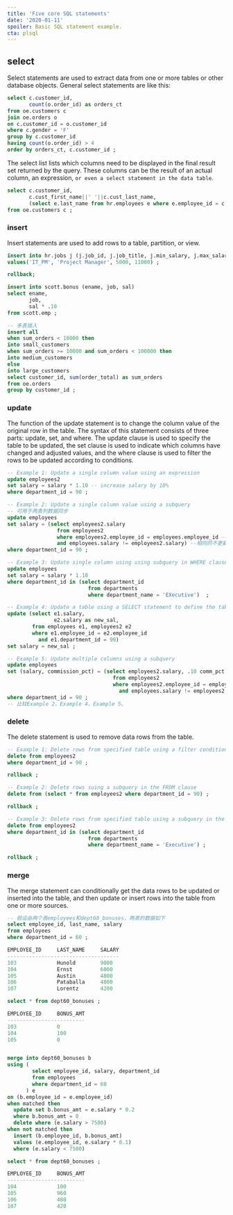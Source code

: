 ```yaml
---
title: 'Five core SQL statements'
date: '2020-01-11'
spoiler: Basic SQL statement example.
cta: plsql
---
```


## select
Select statements are used to extract data from one or more tables or other database objects. General select statements are like this:
```sql
select c.customer_id, 
       count(o.order_id) as orders_ct
from oe.customers c
join oe.orders o
on c.customer_id = o.customer_id
where c.gender = 'F'
group by c.customer_id
having count(o.order_id) > 4
order by orders_ct, c.customer_id ;
```

The select list lists which columns need to be displayed in the final result set returned by the query. These columns can be the result of an actual column, an expression, `or even a select statement in the data table`.
```sql
select c.customer_id,
       c.cust_first_name||' '||c.cust_last_name,
       (select e.last_name from hr.employees e where e.employee_id = c.account_mgr_id) as acct_mgr
from oe.customers c ;
```

### insert
Insert statements are used to add rows to a table, partition, or view.
```sql
insert into hr.jobs j (j.job_id, j.job_title, j.min_salary, j.max_salary)
values('IT_PM', 'Project Manager', 5000, 11000) ;

rollback;

insert into scott.bonus (ename, job, sal)
select ename,
       job, 
       sal * .10
from scott.emp ;

-- 多表插入
insert all
when sum_orders < 10000 then
into small_customers
when sum_orders >= 10000 and sum_orders < 100000 then
into medium_customers
else
into large_customers
select customer_id, sum(order_total) as sum_orders
from oe.orders
group by customer_id ;
```

### update
The function of the update statement is to change the column value of the original row in the table. The syntax of this statement consists of three parts: update, set, and where. The update clause is used to specify the table to be updated, the set clause is used to indicate which columns have changed and adjusted values, and the where clause is used to filter the rows to be updated according to conditions.
```sql
-- Example 1: Update a single column value using an expression
update employees2
set salary = salary * 1.10 -- increase salary by 10%
where department_id = 90 ;

-- Example 2: Update a single column value using a subquery
-- 可用于两表列数据同步
update employees
set salary = (select employees2.salary
                from employees2
                where employees2.employee_id = employees.employee_id -- 主键匹配
                and employees.salary != employees2.salary) --相同的不更新
where department_id = 90 ;

-- Example 3: Update single column using using subquery in WHERE clause to determine which rows to update
update employees
set salary = salary * 1.10
where department_id in (select department_id
                          from departments
                          where department_name = 'EXecutive')  ;

-- Example 4: Update a table using a SELECT statement to define the table and column values
update (select e1.salary,
               e2.salary as new_sal,
        from employees e1, employees2 e2
        where e1.employee_id = e2.employee_id
          and e1.department_id = 90)
set salary = new_sal ;

-- Example 5: Update multiple columns using a subquery
update employees
set (salary, commission_pct) = (select employees2.salary, .10 comm_pct
                                  from employees2
                                  where employees2.employee_id = employees.emloyee_id
                                    and employees.salary != employees2.salary)
where department_id = 90 ;
-- 比较Example 2、Example 4、Example 5。
```
### delete
The delete statement is used to remove data rows from the table.
```sql
-- Example 1: Delete rows from specified table using a filter condition in the WHERE clause
delete from employees2
where department_id = 90 ;

rollback ;

-- Example 2: Delete rows suing a subquery in the FROM clause
delete from (select * from employees2 where department_id = 90) ;

rollback ;

-- Example 3: Delete rows from specified table using a subquery in the WHERE clause
delete from employees2
where department_id in (select department_id
                          from departments
                          where department_name = 'Executive') ;

rollback ;
```

### merge
The merge statement can conditionally get the data rows to be updated or inserted into the table, and then update or insert rows into the table from one or more sources.
```sql
-- 假设由两个表employees和dept60_bonuses，两表的数据如下
select employee_id, last_name, salary 
from employees 
where department_id = 60 ;

EMPLOYEE_ID     LAST_NAME     SALARY
------------------------------------
103             Hunold        9000
104             Ernst         6000
105             Austin        4800
106             Pataballa     4800
107             Lorentz       4200

select * from dept60_bonuses ;

EMPLOYEE_ID     BONUS_AMT
-------------------------
103             0
104             100
105             0


merge into dept60_bonuses b
using (
        select employee_id, salary, department_id
        from employees
        where department_id = 60
      ) e
on (b.employee_id = e.employee_id)
when matched then
  update set b.bonus_amt = e.salary * 0.2
  where b.bonus_amt = 0
  delete where (e.salary > 7500)
when not matched then
  insert (b.employee_id, b.bonus_amt)
  values (e.employee_id, e.salary * 0.1)
  where (e.salary < 7500)

select * from dept60_bonuses ;

EMPLOYEE_ID     BONUS_AMT
-------------------------
104             100
105             960
106             480
107             420
```
